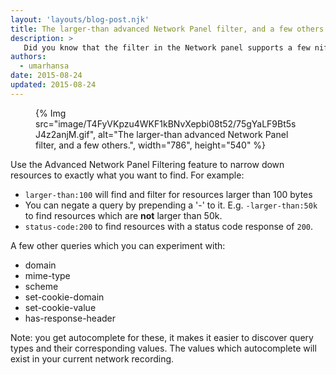 ```yaml
---
layout: 'layouts/blog-post.njk'
title: The larger-than advanced Network Panel filter, and a few others
description: >
   Did you know that the filter in the Network panel supports a few nifty custom search labels?
authors:
  - umarhansa
date: 2015-08-24
updated: 2015-08-24
---
```


<figure>
{% Img src="image/T4FyVKpzu4WKF1kBNvXepbi08t52/75gYaLF9Bt5sJ4z2anjM.gif", alt="The larger-than advanced Network Panel filter, and a few others.", width="786", height="540" %}
</figure>

Use the Advanced Network Panel Filtering feature to narrow down resources to exactly what you want to find. For example:


- `larger-than:100` will find and filter for resources larger than 100 bytes
- You can negate a query by prepending a '-' to it. E.g. `-larger-than:50k` to find resources which are __not__ larger than 50k.
- `status-code:200` to find resources with a status code response of `200`.

A few other queries which you can experiment with:

- domain
- mime-type
- scheme
- set-cookie-domain
- set-cookie-value
- has-response-header


Note: you get autocomplete for these, it makes it easier to discover query types and their corresponding values. The values which autocomplete will exist in your current network recording.



